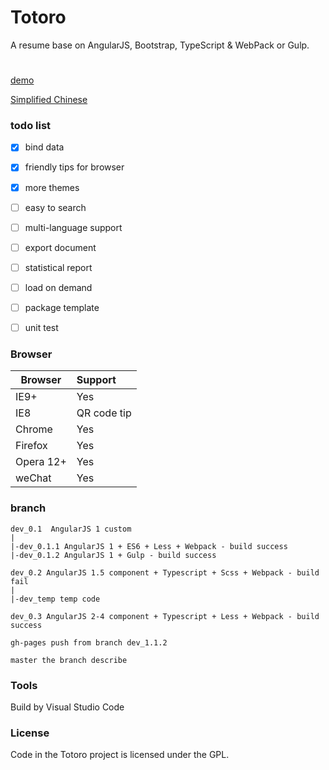 # Totoro
A resume base on AngularJS, Bootstrap, TypeScript & WebPack or Gulp.

#
[demo](https://resume.99diary.com)

[Simplified Chinese](README-CN.md)

### todo list

- [x] bind data

- [x] friendly tips for browser

- [x] more themes

- [ ] easy to search

- [ ] multi-language support

- [ ] export document

- [ ] statistical report

- [ ] load on demand

- [ ] package template 

- [ ] unit test

### Browser

| Browser | Support
| ---- |:-----
| IE9+ | Yes
| IE8 | QR code tip
| Chrome | Yes
| Firefox | Yes
| Opera 12+ | Yes 
| weChat | Yes

### branch

```log
dev_0.1  AngularJS 1 custom
|
|-dev_0.1.1 AngularJS 1 + ES6 + Less + Webpack - build success
|-dev_0.1.2 AngularJS 1 + Gulp - build success

dev_0.2 AngularJS 1.5 component + Typescript + Scss + Webpack - build fail
|
|-dev_temp temp code

dev_0.3 AngularJS 2-4 component + Typescript + Less + Webpack - build success

gh-pages push from branch dev_1.1.2

master the branch describe

```

### Tools

Build by Visual Studio Code

### License

Code in the Totoro project is licensed under the GPL.
